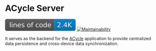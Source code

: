 # ACycle Server

[![Lines of Code Badge](https://raw.githubusercontent.com/lightyears1998/a-cycle-server/gh-pages/badge.svg)](https://github.com/lightyears1998/a-cycle-server)
[![Maintainability](https://api.codeclimate.com/v1/badges/70596a673557c967da90/maintainability)](https://codeclimate.com/github/lightyears1998/a-cycle-server/maintainability)

It serves as the backend for the [ACycle](https://github.com/lightyears1998/a-cycle-maui) application to provide centralized data persistence and cross-device data synchronization.
